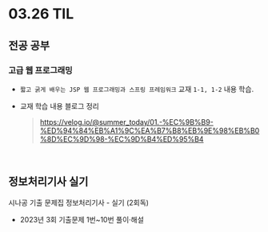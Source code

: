 <h1> 03.26 TIL </h1>

## 전공 공부
###  고급 웹 프로그래밍 
  - `짧고 굵게 배우는 JSP 웹 프로그래밍과 스프링 프레임워크` 교재 `1-1, 1-2` 내용 학습.

  - 교재 학습 내용 블로그 정리 
     > https://velog.io/@summer_today/01.-%EC%9B%B9-%ED%94%84%EB%A1%9C%EA%B7%B8%EB%9E%98%EB%B0%8D%EC%9D%98-%EC%9D%B4%ED%95%B4

<br>

## 정보처리기사 실기

시나공 기출 문제집 정보처리기사 - 실기 (2회독)
  - 2023년 3회 기출문제 1번~10번 풀이·해설